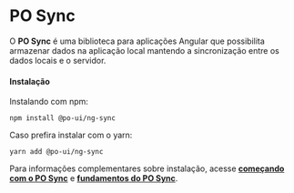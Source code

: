 # PO Sync

O **PO Sync** é uma biblioteca para aplicações Angular que possibilita armazenar dados na aplicação local mantendo a sincronização entre os dados locais e o servidor. 

#### Instalação

Instalando com npm:
```
npm install @po-ui/ng-sync
```

Caso prefira instalar com o yarn:
```
yarn add @po-ui/ng-sync
```

Para informações complementares sobre instalação, acesse **[começando com o PO Sync](https://po-ui.io/guides/sync-get-started)** e **[fundamentos do PO Sync](https://po-ui.io/guides/sync-fundamentals)**.